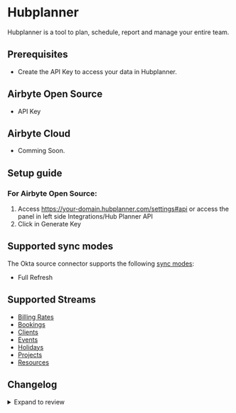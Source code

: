 # Hubplanner

Hubplanner is a tool to plan, schedule, report and manage your entire team.

## Prerequisites

- Create the API Key to access your data in Hubplanner.

## Airbyte Open Source

- API Key

## Airbyte Cloud

- Comming Soon.

## Setup guide

### For Airbyte Open Source:

1. Access https://your-domain.hubplanner.com/settings#api or access the panel in left side Integrations/Hub Planner API
2. Click in Generate Key

## Supported sync modes

The Okta source connector supports the following [sync modes](https://docs.airbyte.com/cloud/core-concepts#connection-sync-modes):

- Full Refresh

## Supported Streams

- [Billing Rates](https://github.com/hubplanner/API/blob/master/Sections/billingrate.md)
- [Bookings](https://github.com/hubplanner/API/blob/master/Sections/bookings.md)
- [Clients](https://github.com/hubplanner/API/blob/master/Sections/clients.md)
- [Events](https://github.com/hubplanner/API/blob/master/Sections/events.md)
- [Holidays](https://github.com/hubplanner/API/blob/master/Sections/holidays.md)
- [Projects](https://github.com/hubplanner/API/blob/master/Sections/project.md)
- [Resources](https://github.com/hubplanner/API/blob/master/Sections/resource.md)

## Changelog

<details>
  <summary>Expand to review</summary>

| Version | Date | Pull Request | Subject |
| :------ | :--- | :----------- | :------ |
| 0.3.3 | 2024-12-12 | [48239](https://github.com/airbytehq/airbyte/pull/48239) | Update dependencies |
| 0.3.2 | 2024-10-29 | [47738](https://github.com/airbytehq/airbyte/pull/47738) | Update dependencies |
| 0.3.1 | 2024-10-28 | [47511](https://github.com/airbytehq/airbyte/pull/47511) | Update dependencies |
| 0.3.0 | 2024-08-22 | [44569](https://github.com/airbytehq/airbyte/pull/44569) | Refactor connector to manifest-only format |
| 0.2.12 | 2024-08-17 | [43903](https://github.com/airbytehq/airbyte/pull/43903) | Update dependencies |
| 0.2.11 | 2024-08-10 | [43511](https://github.com/airbytehq/airbyte/pull/43511) | Update dependencies |
| 0.2.10 | 2024-08-03 | [43082](https://github.com/airbytehq/airbyte/pull/43082) | Update dependencies |
| 0.2.9 | 2024-07-27 | [42692](https://github.com/airbytehq/airbyte/pull/42692) | Update dependencies |
| 0.2.8 | 2024-07-20 | [42256](https://github.com/airbytehq/airbyte/pull/42256) | Update dependencies |
| 0.2.7 | 2024-07-13 | [41840](https://github.com/airbytehq/airbyte/pull/41840) | Update dependencies |
| 0.2.6 | 2024-07-10 | [41455](https://github.com/airbytehq/airbyte/pull/41455) | Update dependencies |
| 0.2.5 | 2024-07-06 | [40967](https://github.com/airbytehq/airbyte/pull/40967) | Update dependencies |
| 0.2.4 | 2024-06-25 | [40397](https://github.com/airbytehq/airbyte/pull/40397) | Update dependencies |
| 0.2.3 | 2024-06-22 | [40015](https://github.com/airbytehq/airbyte/pull/40015) | Update dependencies |
| 0.2.2 | 2024-06-06 | [39164](https://github.com/airbytehq/airbyte/pull/39164) | [autopull] Upgrade base image to v1.2.2 |
| 0.2.1 | 2024-05-20 | [38417](https://github.com/airbytehq/airbyte/pull/38417) | [autopull] base image + poetry + up_to_date |

| 0.2.0 | 2021-09-31 | [29311](https://github.com/airbytehq/airbyte/pull/29311) | Migrated to LowCode CDK |
| 0.1.0 | 2021-08-10 | [12145](https://github.com/airbytehq/airbyte/pull/12145) | Initial Release |

</details>
